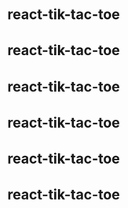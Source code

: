 # react-tik-tac-toe
# react-tik-tac-toe
# react-tik-tac-toe
# react-tik-tac-toe
# react-tik-tac-toe
# react-tik-tac-toe
